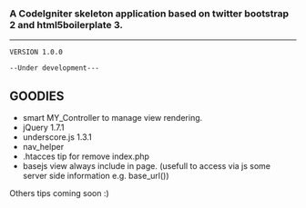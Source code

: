 ### A CodeIgniter skeleton application based on twitter bootstrap 2 and html5boilerplate 3.
---------------------------------------------------
	VERSION 1.0.0

	--Under development---

GOODIES
-------------------
* smart MY_Controller to manage view rendering.
* jQuery 1.7.1
* underscore.js 1.3.1
* nav_helper
* .htacces tip for remove index.php
* basejs view always include in page. (usefull to access via js some server side information e.g. base_url())

Others tips coming soon :)